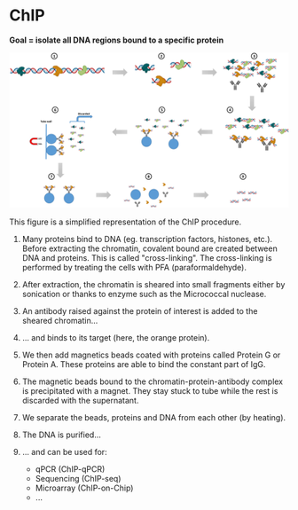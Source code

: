 # ChIP

**Goal = isolate all DNA regions bound to a specific protein**

<img src="Pictures/ChIP.png" >

This figure is a simplified representation of the ChIP procedure.

1. Many proteins bind to DNA (eg. transcription factors, histones, etc.). Before extracting the chromatin, covalent bound are created between DNA and proteins. This is called "cross-linking". The cross-linking is performed by treating the cells with PFA (paraformaldehyde).

2. After extraction, the chromatin is sheared into small fragments either by sonication or thanks to enzyme such as the Micrococcal nuclease.

3. An antibody raised against the protein of interest is added to the sheared chromatin...

4. ... and binds to its target (here, the orange protein).

5. We then add magnetics beads coated with proteins called Protein G or Protein A. These proteins are able to bind the constant part of IgG.

6. The magnetic beads bound to the chromatin-protein-antibody complex is precipitated with a magnet. They stay stuck to tube while the rest is discarded with the supernatant.

7. We separate the beads, proteins and DNA from each other (by heating).

8. The DNA is purified...

9. ... and can be used for: 
    - qPCR (ChIP-qPCR)
    - Sequencing (ChIP-seq)
    - Microarray (ChIP-on-Chip)
    - ...